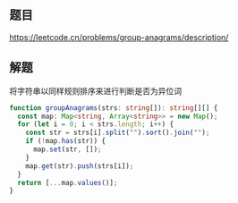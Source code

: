 ## 题目

https://leetcode.cn/problems/group-anagrams/description/

## 解题

将字符串以同样规则排序来进行判断是否为异位词

```typescript
function groupAnagrams(strs: string[]): string[][] {
  const map: Map<string, Array<string>> = new Map();
  for (let i = 0; i < strs.length; i++) {
    const str = strs[i].split("").sort().join("");
    if (!map.has(str)) {
      map.set(str, []);
    }
    map.get(str).push(strs[i]);
  }
  return [...map.values()];
}
```
